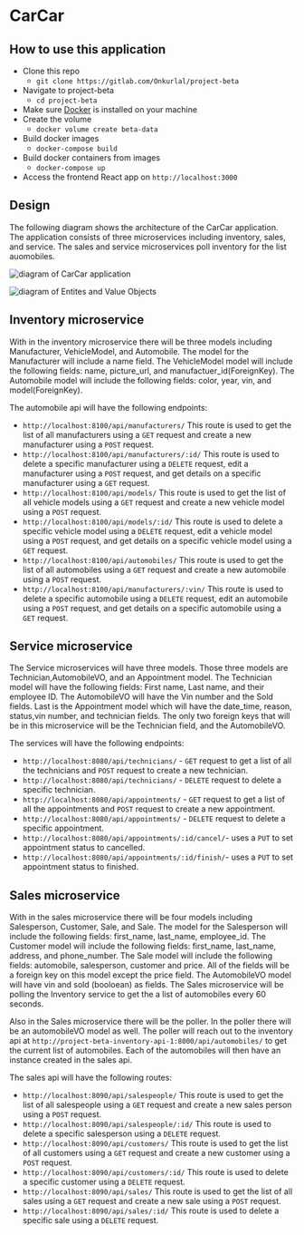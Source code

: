 # CarCar

## How to use this application

- Clone this repo
  - `git clone https://gitlab.com/Onkurlal/project-beta`
- Navigate to project-beta
  - `cd project-beta`
- Make sure [Docker](https://www.docker.com/get-started/) is installed on your machine
- Create the volume
  - `docker volume create beta-data`
- Build docker images
  - `docker-compose build`
- Build docker containers from images
  - `docker-compose up`
- Access the frontend React app on `http://localhost:3000`

## Design

The following diagram shows the architecture of the CarCar application. The application consists of three microservices including inventory, sales, and service. The sales and service microservices poll inventory for the list auomobiles.

![diagram of CarCar application](Beta_Diagram.png)

![diagram of Entites and Value Objects](entities_value_objects.png)

## Inventory microservice

With in the inventory microservice there will be three models including Manufacturer, VehicleModel, and Automobile. The model for the Manufacturer will include a name field. The VehicleModel model will include the following fields: name, picture_url, and manufactuer_id(ForeignKey). The Automobile model will include the following fields: color, year, vin, and model(ForeignKey).

The automobile api will have the following endpoints:

- `http://localhost:8100/api/manufacturers/` This route is used to get the list of all manufacturers using a `GET` request and create a new manufacturer using a `POST` request.
- `http://localhost:8100/api/manufacturers/:id/` This route is used to delete a specific manufacturer using a `DELETE` request, edit a manufacturer using a `POST` request, and get details on a specific manufacturer using a `GET` request.
- `http://localhost:8100/api/models/` This route is used to get the list of all vehicle models using a `GET` request and create a new vehicle model using a `POST` request.
- `http://localhost:8100/api/models/:id/` This route is used to delete a specific vehicle model using a `DELETE` request, edit a vehicle model using a `POST` request, and get details on a specific vehicle model using a `GET` request.
- `http://localhost:8100/api/automobiles/` This route is used to get the list of all automobiles using a `GET` request and create a new automobile using a `POST` request.
- `http://localhost:8100/api/manufacturers/:vin/` This route is used to delete a specific automobile using a `DELETE` request, edit an automobile using a `POST` request, and get details on a specific automobile using a `GET` request.

## Service microservice

The Service microservices will have three models. Those three models are Technician,AutomobileVO, and an Appointment model. The Technician model will have the following fields: First name, Last name, and their employee ID. The AutomobileVO will have the Vin number and the Sold fields. Last is the Appointment model which will have the date_time, reason, status,vin number, and technician fields. The only two foreign keys that will be in this microservice will be the Technician field, and the AutomobileVO.

The services will have the following endpoints:

- `http://localhost:8080/api/technicians/` - `GET` request to get a list of all the technicians and `POST` request to create a new technician.
- `http://localhost:8080/api/technicians/` - `DELETE` request to delete a specific technician.
- `http://localhost:8080/api/appointments/` - `GET` request to get a list of all the appointments and `POST` request to create a new appointment.
- `http://localhost:8080/api/appointments/` - `DELETE` request to delete a specific appointment.
- `http://localhost:8080/api/appointments/:id/cancel/`- uses a `PUT` to set appointment status to cancelled.
- `http://localhost:8080/api/appointments/:id/finish/`- uses a `PUT` to set appointment status to finished.

## Sales microservice

With in the sales microservice there will be four models including Salesperson, Customer, Sale, and Sale. The model for the Salesperson will include the following fields: first_name, last_name, employee_id. The Customer model will include the following fields: first_name, last_name, address, and phone_number. The Sale model will include the following fields: automobile, salesperson, customer and price. All of the fields will be a foreign key on this model except the price field. The AutomobileVO model will have vin and sold (booloean) as fields. The Sales microservice will be polling the Inventory service to get the a list of automobiles every 60 seconds.

Also in the Sales microservice there will be the poller. In the poller there will be an automobileVO model as well. The poller will reach out to the inventory api at `http://project-beta-inventory-api-1:8000/api/automobiles/` to get the current list of automobiles. Each of the automobiles will then have an instance created in the sales api.

The sales api will have the following routes:

- `http://localhost:8090/api/salespeople/` This route is used to get the list of all salespeople using a `GET` request and create a new sales person using a `POST` request.
- `http://localhost:8090/api/salespeople/:id/` This route is used to delete a specific salesperson using a `DELETE` request.
- `http://localhost:8090/api/customers/` This route is used to get the list of all customers using a `GET` request and create a new customer using a `POST` request.
- `http://localhost:8090/api/customers/:id/` This route is used to delete a specific customer using a `DELETE` request.
- `http://localhost:8090/api/sales/` This route is used to get the list of all sales using a `GET` request and create a new sale using a `POST` request.
- `http://localhost:8090/api/sales/:id/` This route is used to delete a specific sale using a `DELETE` request.
